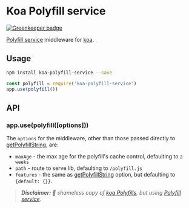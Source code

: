 
# Koa Polyfill service

[![Greenkeeper badge](https://badges.greenkeeper.io/mjlescano/koa-polyfill-service.svg)](https://greenkeeper.io/)

[Polyfill service](https://github.com/Financial-Times/polyfill-service) middleware for [koa](https://github.com/koajs/koa).

## Usage

```bash
npm install koa-polyfill-service --save
```

```js
const polyfill = require('koa-polyfill-service')
app.use(polyfill())
```

## API

### app.use(polyfill([options]))

The `options` for the middleware, other than those passed directly to [getPolyfillString](https://github.com/Financial-Times/polyfill-service#library-api-reference), are:

- `maxAge` - the max age for the polyfill's cache control, defaulting to `2 weeks`
- `path` - route to serve lib, defaulting to `/polyfill.js`
- `features` - the same as [getPolyfillString](https://github.com/Financial-Times/polyfill-service#library-api-reference) option, but defaulting to `{default: {}}`.


> _**Disclaimer:** :see_no_evil: shameless copy of [koa Polyfills](https://github.com/polyfills/koa), but using [Polyfill service](https://github.com/Financial-Times/polyfill-service)._
